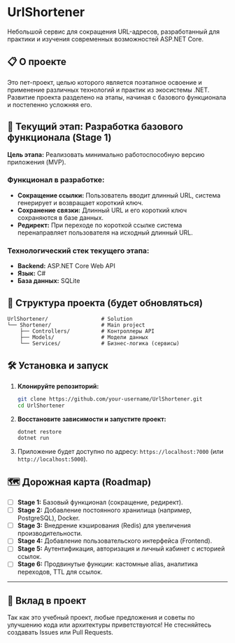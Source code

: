 # UrlShortener

Небольшой сервис для сокращения URL-адресов, разработанный для практики и изучения современных возможностей ASP.NET Core.

## 📋 О проекте

Это пет-проект, целью которого является поэтапное освоение и применение различных технологий и практик из экосистемы .NET.
Развитие проекта разделено на этапы, начиная с базового функционала и постепенно усложняя его.

## 🚀 Текущий этап: Разработка базового функционала (Stage 1)

**Цель этапа:** Реализовать минимально работоспособную версию приложения (MVP).

### Функционал в разработке:
- **Сокращение ссылки:** Пользователь вводит длинный URL, система генерирует и возвращает короткий ключ.
- **Сохранение связки:** Длинный URL и его короткий ключ сохраняются в базе данных.
- **Редирект:** При переходе по короткой ссылке система перенаправляет пользователя на исходный длинный URL.

### Технологический стек текущего этапа:
- **Backend:** ASP.NET Core Web API
- **Язык:** C#
- **База данных:** SQLite

## 📁 Структура проекта (будет обновляться)

```
UrlShortener/                 # Solution
└── Shortener/                # Main project
    ├── Controllers/          # Контроллеры API
    ├── Models/               # Модели данных
    └── Services/             # Бизнес-логика (сервисы)
```

## 🛠️ Установка и запуск

1. **Клонируйте репозиторий:**
   ```bash
   git clone https://github.com/your-username/UrlShortener.git
   cd UrlShortener
   ```

2. **Восстановите зависимости и запустите проект:**
   ```bash
   dotnet restore
   dotnet run
   ```

3. Приложение будет доступно по адресу: `https://localhost:7000` (или `http://localhost:5000`).

## 🗺️ Дорожная карта (Roadmap)

- [ ] **Stage 1:** Базовый функционал (сокращение, редирект).
- [ ] **Stage 2:** Добавление постоянного хранилища (например, PostgreSQL), Docker.
- [ ] **Stage 3:** Внедрение кэширования (Redis) для увеличения производительности.
- [ ] **Stage 4:** Добавление пользовательского интерфейса (Frontend).
- [ ] **Stage 5:** Аутентификация, авторизация и личный кабинет с историей ссылок.
- [ ] **Stage 6:** Продвинутые функции: кастомные alias, аналитика переходов, TTL для ссылок.

---

## 🤝 Вклад в проект

Так как это учебный проект, любые предложения и советы по улучшению кода или архитектуры приветствуются! Не стесняйтесь создавать Issues или Pull Requests.
